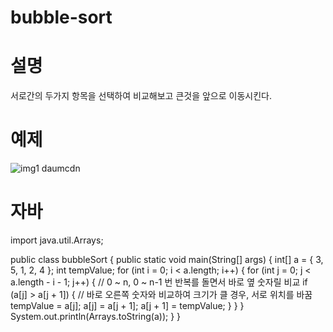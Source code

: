 # bubble-sort
# 설명
서로간의 두가지 항목을 선택하여 비교해보고 큰것을 앞으로 이동시킨다.
# 예제
![img1 daumcdn](https://user-images.githubusercontent.com/126844596/223418934-3a6fe89f-2ecd-454b-b142-999c3072ffc5.gif)
# 자바
import java.util.Arrays;

public class bubbleSort {
	public static void main(String[] args) {
		int[] a = { 3, 5, 1, 2, 4 };
		int tempValue;
		for (int i = 0; i < a.length; i++) {
			for (int j = 0; j < a.length - i - 1; j++) { // 0 ~ n, 0 ~ n-1 번 반복를 돌면서 바로 옆 숫자릴 비교
				if (a[j] > a[j + 1]) {  // 바로 오른쪽 숫자와 비교하여 크기가 클 경우, 서로 위치를 바꿈
					tempValue = a[j];
					a[j] = a[j + 1];
					a[j + 1] = tempValue;
				}
			}
		}
		System.out.println(Arrays.toString(a));
	}
}

